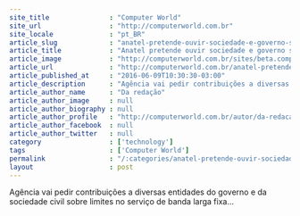 ```yaml
---
site_title               : "Computer World"
site_url                 : "http://computerworld.com.br"
site_locale              : "pt_BR"
article_slug             : "anatel-pretende-ouvir-sociedade-e-governo-sobre-franquia-de-internet-fixa"
article_title            : "Anatel pretende ouvir sociedade e governo sobre franquia de internet fixa"
article_image            : "http://computerworld.com.br/sites/beta.computerworld.com.br/files/news_articles/velocidade_internet_wifi.jpg"
article_url              : "http://computerworld.com.br/anatel-pretende-ouvir-sociedade-e-governo-sobre-franquia-de-internet-fixa"
article_published_at     : "2016-06-09T10:30:30-03:00"
article_description      : "Agência vai pedir contribuições a diversas entidades do governo e da sociedade civil sobre limites no serviço de banda larga fixa..."
article_author_name      : "Da redação"
article_author_image     : null
article_author_biography : null
article_author_profile   : "http://computerworld.com.br/autor/da-redacao-0"
article_author_facebook  : null
article_author_twitter   : null
category                 : ['technology']
tags                     : ['Computer World']
permalink                : "/:categories/anatel-pretende-ouvir-sociedade-e-governo-sobre-franquia-de-internet-fixa/"
layout                   : post
---
```


Agência vai pedir contribuições a diversas entidades do governo e da sociedade civil sobre limites no serviço de banda larga fixa...
